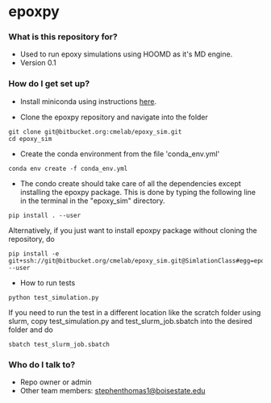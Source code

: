 # epoxpy #


### What is this repository for? ###

* Used to run epoxy simulations using HOOMD as it's MD engine.
* Version 0.1

### How do I get set up? ###

* Install miniconda using instructions [here](https://conda.io/docs/install/quick.html#miniconda-quick-install-requirements).

* Clone the epoxpy repository and navigate into the folder
```
git clone git@bitbucket.org:cmelab/epoxy_sim.git
cd epoxy_sim
```

* Create the conda environment from the file 'conda_env.yml'
```
conda env create -f conda_env.yml
```
* The condo create should take care of all the dependencies except installing the epoxpy package. This is done by typing the following line in the terminal in the "epoxy_sim" directory.
```
pip install . --user
```
Alternatively, if you just want to install epoxpy package without cloning the repository, do
```
pip install -e git+ssh://git@bitbucket.org/cmelab/epoxy_sim.git@SimlationClass#egg=epoxpy --user
```

* How to run tests
```
python test_simulation.py
```
If you need to run the test in a different location like the scratch folder using slurm, copy test_simulation.py and test_slurm_job.sbatch into the desired folder and do
```
sbatch test_slurm_job.sbatch
```


### Who do I talk to? ###

* Repo owner or admin
* Other team members: stephenthomas1@boisestate.edu